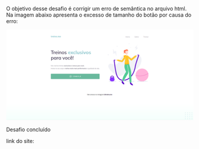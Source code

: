 O objetivo desse desafio é corrigir um erro de 
semântica no arquivo html. Na imagem abaixo apresenta 
o excesso de tamanho do botão por causa do erro:

<img src="images/semantica.png" alt="imagem do desafio">


Desafio concluído

link do site: 
